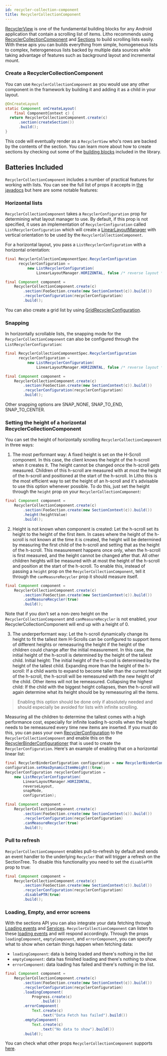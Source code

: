 ```yaml
---
id: recycler-collection-component
title: RecyclerCollectionComponent
---
```


[RecyclerView](https://developer.android.com/reference/android/support/v7/widget/RecyclerView.html) is one of the fundamental building blocks for any Android application that contain a scrolling list of items.
Litho recommends using [RecyclerCollectionComponent](javadoc/com/facebook/litho/sections/widget/RecyclerCollectionComponent.html) and [Sections](sections-intro) to build scrolling lists easily.  With these apis you can builds everything from simple, homogeneous lists to complex, heterogeneous lists backed by multiple data sources while taking advantage of features such as background layout and incremental mount.

### Create a RecyclerCollectionComponent

You can use `RecyclerCollectionComponent` as you would use any other component in the framework by building it and adding it as a child in your layout.

```java
@OnCreateLayout
static Component onCreateLayout(
    final ComponentContext c) {
  return RecyclerCollectionComponent.create(c)
      .section(createSection())
      .build();
}
```

This code will eventually render as a `RecyclerView` who's rows are backed by the contents of the section.
You can learn more about how to create sections by checking out some of the [building blocks](sections-building-blocks) included in the library.

## Batteries Included

`RecyclerCollectionComponent` includes a number of practical features for working with lists.   You can see the full list of props it accepts in [the javadocs](javadoc/com/facebook/litho/sections/widget/RecyclerCollectionComponent.html) but here are some notable features:


### Horizontal lists

`RecyclerCollectionComponent` takes a `RecyclerConfiguration` prop for determining what layout manager to use. By default, if this prop is not specified, it uses an implementation of `RecyclerConfiguration` called `ListRecyclerConfiguration` which will create a [LinearLayoutManager]() with vertical orientation to be used by the `RecyclerCollectionComponent`.

For a horizontal layout, you pass a `ListRecyclerConfiguration` with a horizontal orientation:

```java
final RecyclerCollectionComponentSpec.RecyclerConfiguration
      recyclerConfiguration =
          new ListRecyclerConfiguration(
              LinearLayoutManager.HORIZONTAL, false /* reverse layout */);

final Component component =
    RecyclerCollectionComponent.create(c)
        .section(FooSection.create(new SectionContext(c)).build())
        .recyclerConfiguration(recyclerConfiguration)
        .build();
```

You can also create a grid list by using [GridRecyclerConfiguration](javadoc/com/facebook/litho/sections/widget/GridRecyclerConfiguration.html).

### Snapping

In horizontally scrollable lists, the snapping mode for the `RecyclerCollectionComponent` can also be configured through the `ListRecyclerConfiguration`:
```java
final RecyclerCollectionComponentSpec.RecyclerConfiguration
      recyclerConfiguration =
          new ListRecyclerConfiguration(
              LinearLayoutManager.HORIZONTAL, false /* reverse layout */, SNAP_TO_START);

final Component component =
    RecyclerCollectionComponent.create(c)
        .section(FooSection.create(new SectionContext(c)).build())
        .recyclerConfiguration(recyclerConfiguration)
        .build();
```

Other snapping options are SNAP_NONE, SNAP_TO_END, SNAP_TO_CENTER.


### Setting the height of a horizontal RecyclerCollectionComponent
You can set the height of horizontally scrolling `RecyclerCollectionComponent` in three ways:
1) The most performant way: A fixed height is set on the H-Scroll component.
In this case, the client knows the height of the h-scroll when it creates it. The height cannot be changed once the h-scroll gets measured. Children of this h-scroll are measured with at most the height of the h-scroll and positioned at the start of the h-scroll. In Litho this is the most efficient way to set the height of an h-scroll and it's advisable to use this option whenever possible.
To do this, just set the height through the `height` prop on your `RecyclerCollectionComponent`:
```java
final Component component =
    RecyclerCollectionComponent.create(c)
        .section(FooSection.create(new SectionContext(c)).build())
        .height(heightValue)
        .build();
 ```
2) Height is not known when component is created: Let the h-scroll set its height to the height of the first item.
In cases where the height of the h-scroll is not known at the time it is created, the height will be determined by measuring the first child of the h-scroll and setting that as the height of the h-scroll. This measurement happens once only, when the h-scroll is first measured, and the height cannot be changed after that. All other children heights will be measured with at most the height of the h-scroll and position at the start of the h-scroll.
To enable this, instead of passing a `height` prop on the `RecyclerCollectionComponent`, tell it through the `canMeasureRecycler` prop it should measure itself.

```java
final Component component =
    RecyclerCollectionComponent.create(c)
        .section(FooSection.create(new SectionContext(c)).build())
        .canMeasureRecycler(true)
        .build();
 ```

Note that if you don't set a non-zero height on the `RecyclerCollectionComponent` and `canMeasureRecycler` is not enabled, your RecyclerCollectionComponent will end up with a height of 0.

3) The underperformant way: Let the h-scroll dynamically change its height to fit the tallest item
H-Scrolls can be configured to support items of different heights or remeasuring the height if the height of the children could change after the initial measurement. In this case, the initial height of the h-scroll is determined by the height of the tallest child.
Initial height: The initial height of the h-scroll is determined by the height of the tallest child.
Expanding more than the height of the h-scroll: If a child wants to expand to become taller than the current height of the h-scroll, the h-scroll will be remeasured with the new height of the child. Other items will not be remeasured.
Collapsing the highest child: If the child with the biggest height collapses, then the h-scroll will again determine what its height should be by remeasuring all the items.

> Enabling this option should be done only if absolutely needed and should especially be avoided for lists with infinite scrolling.

Measuring all the children to determine the tallest comes with a high performance cost, especially for infinite loading h-scrolls when the height needs to be remeasured every time new items are inserted.
If you must do this, you can pass your own [RecyclerConfiguration](javadoc/com/facebook/litho/sections/widget/RecyclerConfiguration.html) to the `RecyclerCollectionComponent` and enable this on the [RecyclerBinderConfigurationer](javadoc/com/facebook/litho/sections/widget/RecyclerBinderConfiguration.html) that is used to create the `RecyclerConfiguration`.
Here's an example of enabling that on a horizontal linear list:

```java
final RecyclerBinderConfiguration configuration = new RecyclerBinderConfiguration(rangeRatio);
configuration.setHasDynamicItemHeight((true);
RecyclerConfiguration recyclerConfiguration =
    new ListRecyclerConfiguration(
        LinearLayoutManager.HORIZONTAL,
        reverseLayout,
        snapMode,
        configuration);

final Component component =
    RecyclerCollectionComponent.create(c)
        .section(FooSection.create(new SectionContext(c)).build())
        .recyclerConfiguration(recyclerConfiguration)
        .canMeasureRecycler(true)
        .build();
```

### Pull to refresh
`RecyclerCollectionComponent` enables pull-to-refresh by default and sends an event handler to the underlying `Recycler` that will trigger a refresh on the SectionTree.
 To disable this functionality you need to set the `disablePTR` prop to true:

```java
final Component component =
    RecyclerCollectionComponent.create(c)
        .section(FooSection.create(new SectionContext(c)).build())
        .recyclerConfiguration(recyclerConfiguration)
        .disablePTR(true)
        .build();
 ```

### Loading, Empty, and error screens

With the sections API you can also integrate your data fetching through [Loading events](communicating-with-the-ui#null__loadingstate-loadingstate) and [Services](services).  `RecyclerCollectionComponent` can listen to these [loading events](javadoc/com/facebook/litho/sections/LoadingEvent.html) and will respond accordingly.  Through the props `loadingComponent`, `emptyComponent`, and `errorComponent`, you can specify what to show when certain things happen when fetching data:
 - `loadingComponent`: data is being loaded and there's nothing in the list
 - `emptyComponent`: data has finished loading and there's nothing to show.
 - `errorComponent`: data loading has failed and there's nothing in the list.

```java
final Component component =
    RecyclerCollectionComponent.create(c)
        .section(FooSection.create(new SectionContext(c)).build())
        .recyclerConfiguration(recyclerConfiguration)
        .loadingComponent(
            Progress.create(c)
                .build())
        .errorComponent(
            Text.create(c)
                .text("Data Fetch has failed").build())
        .emptyComponent(
            Text.create(c)
                .text("No data to show").build())
        .build();
 ```

You can check what other props `RecyclerCollectionComponent` supports [here](javadoc/com/facebook/litho/sections/widget/RecyclerCollectionComponent.html).
